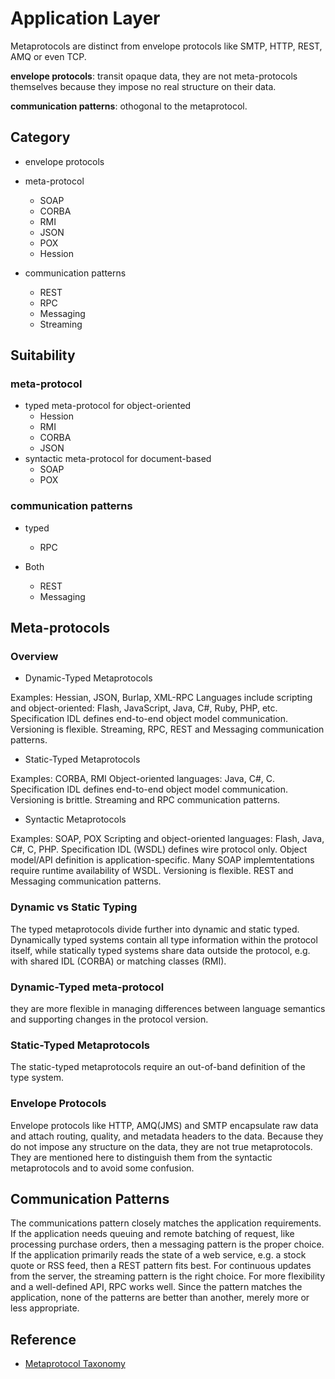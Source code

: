 # Application Layer

Metaprotocols are distinct from envelope protocols like SMTP, HTTP, REST, AMQ or even TCP.

**envelope protocols**: transit opaque data, they are not meta-protocols themselves because they impose no real structure on their data.

**communication patterns**: othogonal to the metaprotocol.

## Category

* envelope protocols

* meta-protocol
    * SOAP
    * CORBA
    * RMI
    * JSON
    * POX
    * Hession
* communication patterns
    * REST
    * RPC
    * Messaging
    * Streaming

## Suitability

### meta-protocol

* typed meta-protocol for object-oriented
    * Hession
    * RMI
    * CORBA
    * JSON
* syntactic meta-protocol for document-based
    * SOAP
    * POX

### communication patterns

* typed
    * RPC

* Both
    * REST
    * Messaging

## Meta-protocols

### Overview

* Dynamic-Typed Metaprotocols

Examples: Hessian, JSON, Burlap, XML-RPC
Languages include scripting and object-oriented: Flash, JavaScript, Java, C#, Ruby, PHP, etc.
Specification IDL defines end-to-end object model communication.
Versioning is flexible.
Streaming, RPC, REST and Messaging communication patterns.

* Static-Typed Metaprotocols

Examples: CORBA, RMI
Object-oriented languages: Java, C#, C.
Specification IDL defines end-to-end object model communication.
Versioning is brittle.
Streaming and RPC communication patterns.

* Syntactic Metaprotocols

Examples: SOAP, POX
Scripting and object-oriented languages: Flash, Java, C#, C, PHP.
Specification IDL (WSDL) defines wire protocol only. Object model/API definition is application-specific.
Many SOAP implemtentations require runtime availability of WSDL.
Versioning is flexible.
REST and Messaging communication patterns.

### Dynamic vs Static Typing

The typed metaprotocols divide further into dynamic and static typed. Dynamically typed systems contain all type information within the protocol itself, while statically typed systems share data outside the protocol, e.g. with shared IDL (CORBA) or matching classes (RMI).

### Dynamic-Typed meta-protocol

they are more flexible in managing differences between language semantics and supporting changes in the protocol version.

### Static-Typed Metaprotocols

The static-typed metaprotocols require an out-of-band definition of the type system.

### Envelope Protocols

Envelope protocols like HTTP, AMQ(JMS) and SMTP encapsulate raw data and attach routing, quality, and metadata headers to the data. Because they do not impose any structure on the data, they are not true metaprotocols. They are mentioned here to distinguish them from the syntactic metaprotocols and to avoid some confusion.

## Communication Patterns

The communications pattern closely matches the application requirements. If the application needs queuing and remote batching of request, like processing purchase orders, then a messaging pattern is the proper choice. If the application primarily reads the state of a web service, e.g. a stock quote or RSS feed, then a REST pattern fits best. For continuous updates from the server, the streaming pattern is the right choice. For more flexibility and a well-defined API, RPC works well. Since the pattern matches the application, none of the patterns are better than another, merely more or less appropriate.

## Reference

* [Metaprotocol Taxonomy](http://www.evernote.com/l/APqyGzYB3OhDmJXhNG17wQsOi0kU-mMtlOI/)
